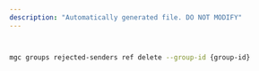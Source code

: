 ```yaml
---
description: "Automatically generated file. DO NOT MODIFY"
---
```


```bash


mgc groups rejected-senders ref delete --group-id {group-id}

```